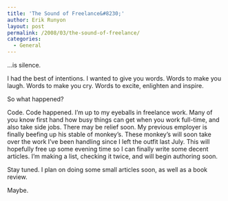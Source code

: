 ```yaml
---
title: 'The Sound of Freelance&#8230;'
author: Erik Runyon
layout: post
permalink: /2008/03/the-sound-of-freelance/
categories:
  - General
---
```

…is silence.

I had the best of intentions. I wanted to give you words. Words to make you laugh. Words to make you cry. Words to excite, enlighten and inspire.

So what happened?<!-- more -->

Code. Code happened. I’m up to my eyeballs in freelance work. Many of you know first hand how busy things can get when you work full-time, and also take side jobs. There may be relief soon. My previous employer is finally beefing up his stable of monkey’s. These monkey’s will soon take over the work I’ve been handling since I left the outfit last July. This will hopefully free up some evening time so I can finally write some decent articles. I’m making a list, checking it twice, and will begin authoring soon.

Stay tuned. I plan on doing some small articles soon, as well as a book review.

Maybe.